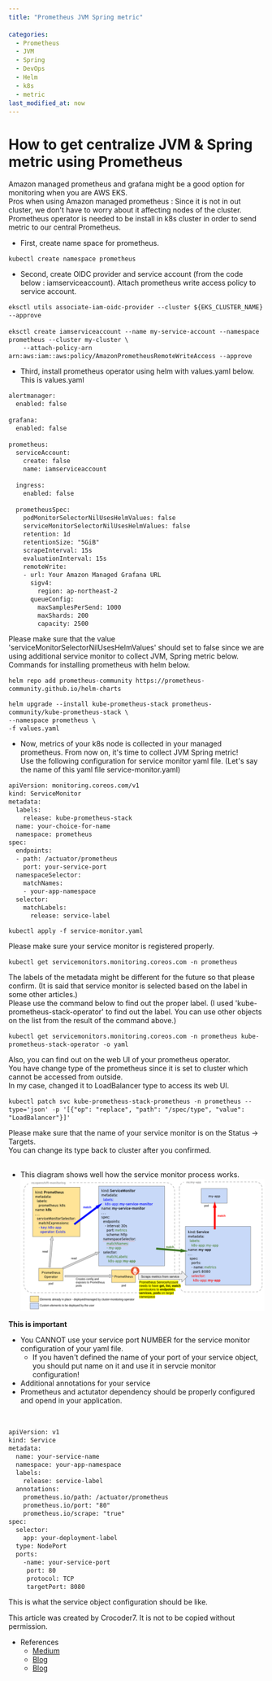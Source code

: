 ```yaml
---
title: "Prometheus JVM Spring metric"

categories: 
  - Prometheus
  - JVM
  - Spring
  - DevOps
  - Helm
  - k8s
  - metric
last_modified_at: now
---
```

# How to get centralize JVM & Spring metric using Prometheus
Amazon managed prometheus and grafana might be a good option for monitoring when you are AWS EKS. <br>
Pros when using Amazon managed prometheus : Since it is not in out cluster, we don't have to worry about it affecting nodes of the cluster. <br>
Prometheus operator is needed to be install in k8s cluster in order to send metric to our central Prometheus. <br>

- First, create name space for prometheus. <br>

```
kubectl create namespace prometheus
```

- Second, create OIDC provider and service account (from the code below : iamserviceaccount). Attach prometheus write access policy to service account. <br>

```
eksctl utils associate-iam-oidc-provider --cluster ${EKS_CLUSTER_NAME} --approve

eksctl create iamserviceaccount --name my-service-account --namespace prometheus --cluster my-cluster \
    --attach-policy-arn arn:aws:iam::aws:policy/AmazonPrometheusRemoteWriteAccess --approve
```

- Third, install prometheus operator using helm with values.yaml below. <br>
This is values.yaml <br>

```
alertmanager:
  enabled: false

grafana:
  enabled: false

prometheus:
  serviceAccount:
    create: false
    name: iamserviceaccount

  ingress:
    enabled: false

  prometheusSpec:
    podMonitorSelectorNilUsesHelmValues: false
    serviceMonitorSelectorNilUsesHelmValues: false
    retention: 1d
    retentionSize: "5GiB"
    scrapeInterval: 15s
    evaluationInterval: 15s
    remoteWrite:
    - url: Your Amazon Managed Grafana URL
      sigv4:
        region: ap-northeast-2
      queueConfig:
        maxSamplesPerSend: 1000
        maxShards: 200
        capacity: 2500
```

Please make sure that the value 'serviceMonitorSelectorNilUsesHelmValues' should set to false since we are using additional service monitor to collect JVM, Spring metric below. <br>
Commands for installing prometheus with helm below. <br>

```
helm repo add prometheus-community https://prometheus-community.github.io/helm-charts
```

```
helm upgrade --install kube-prometheus-stack prometheus-community/kube-prometheus-stack \
--namespace prometheus \
-f values.yaml
```

- Now, metrics of your k8s node is collected in your managed prometheus.
From now on, it's time to collect JVM Spring metric! <br>
Use the following configuration for service monitor yaml file. (Let's say the name of this yaml file service-monitor.yaml) <br>

```
apiVersion: monitoring.coreos.com/v1
kind: ServiceMonitor
metadata:
  labels:
    release: kube-prometheus-stack
  name: your-choice-for-name
  namespace: prometheus
spec:
  endpoints:
  - path: /actuator/prometheus
    port: your-service-port
  namespaceSelector:
    matchNames:
    - your-app-namespace
  selector:
    matchLabels:
      release: service-label
```

```
kubectl apply -f service-monitor.yaml
```

Please make sure your service monitor is registered properly. <br>

```
kubectl get servicemonitors.monitoring.coreos.com -n prometheus
```

The labels of the metadata might be different for the future so that please confirm. (It is said that service monitor is selected based on the label in some other articles.) <br>
Please use the command below to find out the proper label. (I used 'kube-prometheus-stack-operator' to find out the label. You can use other objects on the list from the result of the command above.) <br>

```
kubectl get servicemonitors.monitoring.coreos.com -n prometheus kube-prometheus-stack-operator -o yaml
```

Also, you can find out on the web UI of your prometheus operator. <br>
You have change type of the prometheus since it is set to cluster which cannot be accessed from outside. <br>
In my case, changed it to LoadBalancer type to access its web UI. <br>

```
kubectl patch svc kube-prometheus-stack-prometheus -n prometheus --type='json' -p '[{"op": "replace", "path": "/spec/type", "value": "LoadBalancer"}]'
```

Please make sure that the name of your service monitor is on the Status -> Targets. <br>
You can change its type back to cluster after you confirmed. <br>
<br>
- This diagram shows well how the service monitor process works.
![flow diagram](/assets/images/prometheus-custom-metrics-elements.png)

**This is important**
- You CANNOT use your service port NUMBER for the service monitor configuration of your yaml file.
  - If you haven't defined the name of your port of your service object, you should put name on it and use it in servcie monitor configuration!
- Additional annotations for your service
- Prometheus and actutator dependency should be properly configured and opend in your application.
<br>

```
apiVersion: v1
kind: Service
metadata:
  name: your-service-name
  namespace: your-app-namespace
  labels:
    release: service-label
  annotations:
    prometheus.io/path: /actuator/prometheus
    prometheus.io/port: "80"
    prometheus.io/scrape: "true"
spec:
  selector:
    app: your-deployment-label
  type: NodePort
  ports:
    -name: your-service-port
     port: 80
     protocol: TCP
     targetPort: 8080
```
This is what the service object configuration should be like. <br>

This article was created by Crocoder7. It is not to be copied without permission.

* References
  * [Medium](https://medium.com/@damindubandara/configuring-jvm-monitoring-dashboard-in-grafana-using-spring-boot-actuator-with-prometheus-and-e7142b5e4c81)
  * [Blog](https://fabianlee.org/2022/07/07/prometheus-monitoring-a-custom-service-using-servicemonitor-and-prometheusrule/)
  * [Blog](https://malwareanalysis.tistory.com/602)
